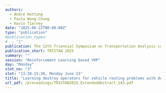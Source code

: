 ```yaml
---
authors:
  - André Hottung
  - Paula Wong-Chung
  - Kevin Tierney
date: "2025-06-22T00:00:00Z"
type: "publication"
#publication_types:
#  - "1"
publication: The 12th Triennial Symposium on Transportation Analysis conference
publication_short: TRISTAN 2025
summary: ""
session: "Reinforcement Learning based VRP"
day: "Monday"
slot_no: "3"
slot: "13:30-15:30, Monday June 23"
title: "Learning destroy operators for vehicle routing problems with deep neural networks"
url_pdf: /proceedings/TRISTAN2025_ExtendedAbstract_143.pdf
---
```

